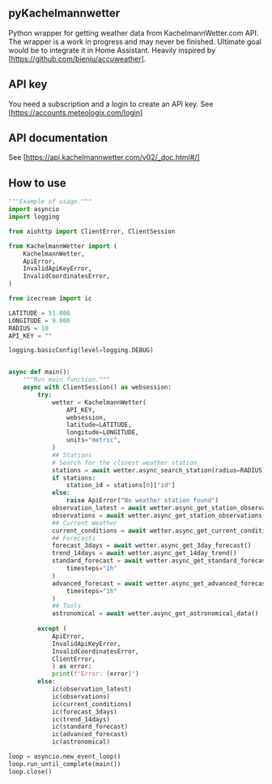 ## pyKachelmannwetter
Python wrapper for getting weather data from KachelmannWetter.com API. 
The wrapper is a work in progress and may never be finished. Ultimate goal would be to integrate it in Home Assistant.
Heavily inspired by [https://github.com/bieniu/accuweather].

## API key
You need a subscription and a login to create an API key. See [https://accounts.meteologix.com/login]

## API documentation
See [https://api.kachelmannwetter.com/v02/_doc.html#/]

## How to use 
```python
"""Example of usage."""
import asyncio
import logging

from aiohttp import ClientError, ClientSession

from KachelmannWetter import (
    KachelmannWetter,
    ApiError,
    InvalidApiKeyError,
    InvalidCoordinatesError,
)

from icecream import ic

LATITUDE = 51.000
LONGITUDE = 9.000
RADIUS = 10
API_KEY = ""

logging.basicConfig(level=logging.DEBUG)


async def main():
    """Run main function."""
    async with ClientSession() as websession:
        try:
            wetter = KachelmannWetter(
                API_KEY,
                websession,
                latitude=LATITUDE,
                longitude=LONGITUDE,
                units="metric",
            )
            ## Stations
            # Search for the closest weather station
            stations = await wetter.async_search_station(radius=RADIUS)
            if stations:
                station_id = stations[0]["id"]
            else:
                raise ApiError("No weather station found")
            observation_latest = await wetter.async_get_station_observation_latest(station_id)
            observations = await wetter.async_get_station_observations(station_id, "1d")
            ## Current Weather
            current_conditions = await wetter.async_get_current_conditions()
            ## Forecasts
            forecast_3days = await wetter.async_get_3day_forecast()
            trend_14days = await wetter.async_get_14day_trend()
            standard_forecast = await wetter.async_get_standard_forecast(
                timesteps="1h"
            )
            advanced_forecast = await wetter.async_get_advanced_forecast(
                timesteps="1h"
            )
            ## Tools
            astronomical = await wetter.async_get_astronomical_data()
            
        except (
            ApiError,
            InvalidApiKeyError,
            InvalidCoordinatesError,
            ClientError,
            ) as error:
            print(f"Error: {error}")
        else:
            ic(observation_latest)
            ic(observations)
            ic(current_conditions)
            ic(forecast_3days)
            ic(trend_14days)
            ic(standard_forecast)
            ic(advanced_forecast)
            ic(astronomical)

loop = asyncio.new_event_loop()
loop.run_until_complete(main())
loop.close()
```